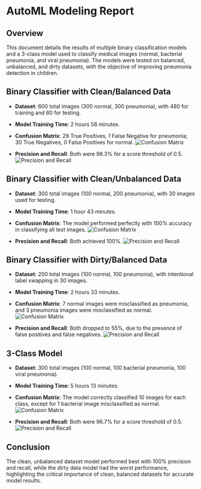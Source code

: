 # AutoML Modeling Report

## Overview
This document details the results of multiple binary classification models and a 3-class model used to classify medical images (normal, bacterial pneumonia, and viral pneumonia). The models were tested on balanced, unbalanced, and dirty datasets, with the objective of improving pneumonia detection in children.

## Binary Classifier with Clean/Balanced Data

- **Dataset**: 600 total images (300 normal, 300 pneumonia), with 480 for training and 60 for testing.
- **Model Training Time**: 2 hours 58 minutes.
- **Confusion Matrix**: 29 True Positives, 1 False Negative for pneumonia; 30 True Negatives, 0 False Positives for normal.
  ![Confusion Matrix](./images/confusion_matrix_clean_balanced.png)
  
- **Precision and Recall**: Both were 98.3% for a score threshold of 0.5.
  ![Precision and Recall](./images/precision_recall_clean_balanced.png)

## Binary Classifier with Clean/Unbalanced Data

- **Dataset**: 300 total images (100 normal, 200 pneumonia), with 30 images used for testing.
- **Model Training Time**: 1 hour 43 minutes.
- **Confusion Matrix**: The model performed perfectly with 100% accuracy in classifying all test images.
  ![Confusion Matrix](./images/confusion_matrix_unbalanced.png)
  
- **Precision and Recall**: Both achieved 100%.
  ![Precision and Recall](./images/precision_recall_unbalanced.png)

## Binary Classifier with Dirty/Balanced Data

- **Dataset**: 200 total images (100 normal, 100 pneumonia), with intentional label swapping in 30 images.
- **Model Training Time**: 2 hours 33 minutes.
- **Confusion Matrix**: 7 normal images were misclassified as pneumonia, and 3 pneumonia images were misclassified as normal.
  ![Confusion Matrix](./images/confusion_matrix_dirty_balanced.png)
  
- **Precision and Recall**: Both dropped to 55%, due to the presence of false positives and false negatives.
  ![Precision and Recall](./images/precision_recall_dirty_balanced.png)

## 3-Class Model

- **Dataset**: 300 total images (100 normal, 100 bacterial pneumonia, 100 viral pneumonia).
- **Model Training Time**: 5 hours 13 minutes.
- **Confusion Matrix**: The model correctly classified 10 images for each class, except for 1 bacterial image misclassified as normal.
  ![Confusion Matrix](./images/confusion_matrix_3class.png)
  
- **Precision and Recall**: Both were 96.7% for a score threshold of 0.5.
  ![Precision and Recall](./images/precision_recall_3class.png)

## Conclusion
The clean, unbalanced dataset model performed best with 100% precision and recall, while the dirty data model had the worst performance, highlighting the critical importance of clean, balanced datasets for accurate model results.
